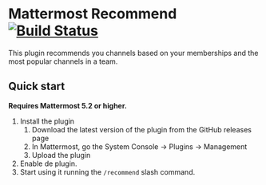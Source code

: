 # Mattermost Recommend [![Build Status](https://travis-ci.org/jespino/mattermost-plugin-recommend.svg?branch=master)](https://travis-ci.org/jespino/mattermost-plugin-recommend)

This plugin recommends you channels based on your memberships and the most popular channels in a team.

## Quick start

__Requires Mattermost 5.2 or higher.__

1. Install the plugin
    1. Download the latest version of the plugin from the GitHub releases page
    2. In Mattermost, go the System Console -> Plugins -> Management
    3. Upload the plugin
2. Enable de plugin.
3. Start using it running the `/recommend` slash command.
